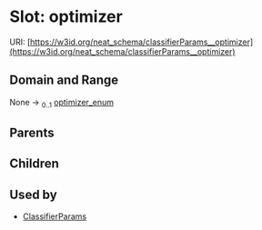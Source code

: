 
# Slot: optimizer




URI: [https://w3id.org/neat_schema/classifierParams__optimizer](https://w3id.org/neat_schema/classifierParams__optimizer)


## Domain and Range

None &#8594;  <sub>0..1</sub> [optimizer_enum](optimizer_enum.md)

## Parents


## Children


## Used by

 * [ClassifierParams](ClassifierParams.md)
